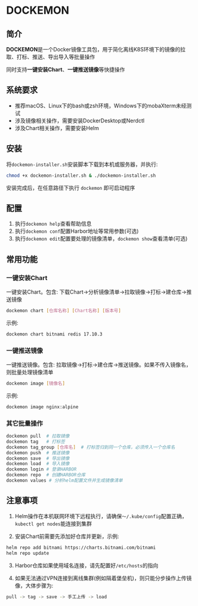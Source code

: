 # DOCKEMON

## 简介
**DOCKEMON**是一个Docker镜像工具包，用于简化离线K8S环境下的镜像的拉取、打标、推送、导出导入等批量操作

同时支持**一键安装Chart**、**一键推送镜像**等快捷操作



## 系统要求

- 推荐macOS、Linux下的bash或zsh环境，Windows下的mobaXterm未经测试
- 涉及镜像相关操作，需要安装DockerDesktop或Nerdctl
- 涉及Chart相关操作，需要安装Helm



## 安装

将`dockemon-installer.sh`安装脚本下载到本机或服务器，并执行: 
```sh
chmod +x dockemon-installer.sh & ./dockemon-installer.sh
```
安装完成后，在任意路径下执行 `dockemon` 即可启动程序



## 配置

1. 执行`dockemon help`查看帮助信息
2. 执行`dockemon conf`配置Harbor地址等常用参数(可选)
3. 执行`dockemon edit`配置要处理的镜像清单，`dockemon show`查看清单(可选)



## 常用功能

### 一键安装Chart
一键安装Chart。包含: 下载Chart->分析镜像清单->拉取镜像->打标->建仓库->推送镜像
```sh
dockemon chart [仓库名称] [Chart名称] [版本号]  
```

示例:   
```sh
dockemon chart bitnami redis 17.10.3
```

### 一键推送镜像
一键推送镜像。包含: 拉取镜像->打标->建仓库->推送镜像。如果不传入镜像名，则批量处理镜像清单
```sh
dockemon image [镜像名]
```

示例:   
```sh
dockemon image nginx:alpine
```
### 其它批量操作
```sh
dockemon pull  # 拉取镜像
dockemon tag   # 打标签
dockemon tag_group [仓库名]  # 打标签归到同一个仓库，必须传入一个仓库名
dockemon push  # 推送镜像
dockemon save  # 导出镜像
dockemon load  # 导入镜像
dockemon login # 登录HARBOR
dockemon repo  # 创建HARBOR仓库
dockemon values # 分析helm配置文件并生成镜像清单
```



## 注意事项
1. Helm操作在本机联网环境下远程执行，请确保`～/.kube/config`配置正确，`kubectl get nodes`能连接到集群

2.  安装Chart前需要先添加好仓库并更新，示例:  
```sh
helm repo add bitnami https://charts.bitnami.com/bitnami
helm repo update
```

3. Harbor仓库如果使用域名连接，请先配置好`/etc/hosts`的指向

4. 如果无法通过VPN连接到离线集群(例如隔着堡垒机)，则只能分步操作上传镜像，大体步骤为:  
```sh
pull -> tag -> save -> 手工上传 -> load
```